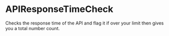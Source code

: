 # APIResponseTimeCheck
Checks the response time of the API and flag it if over your limit then gives you a total number count.
